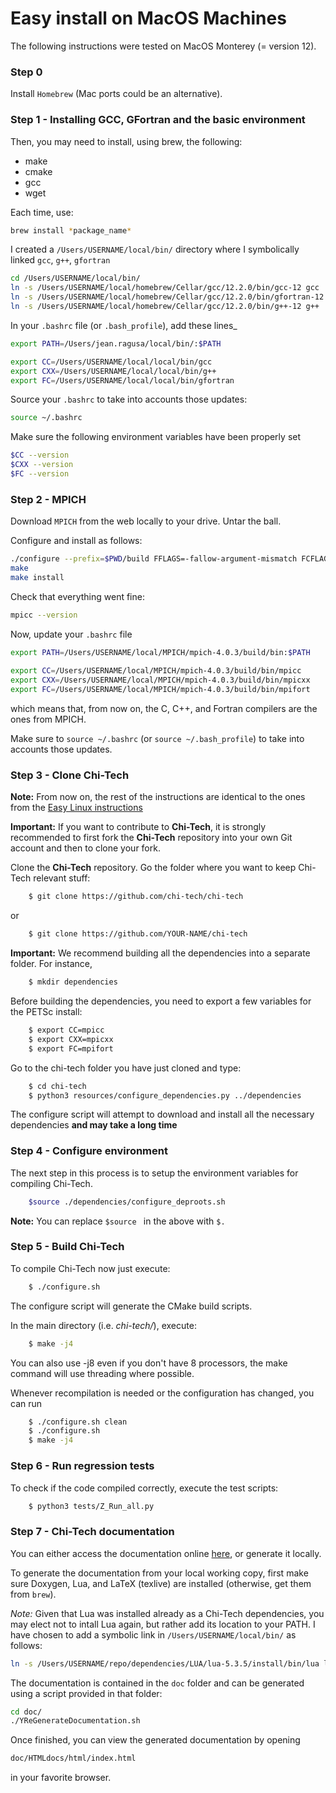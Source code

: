 # Easy install on MacOS Machines

The following instructions were tested on MacOS Monterey (= version 12).

### Step 0

Install ```Homebrew``` (Mac ports could be an alternative).

### Step 1 - Installing GCC, GFortran and the basic environment

Then, you may need to install, using brew, the following:
- make
- cmake
- gcc
- wget

Each time, use: 
```bash 
brew install *package_name*
```

I created a ```/Users/USERNAME/local/bin/``` directory where I symbolically linked 
```gcc```, ```g++```, ```gfortran```
```bash
cd /Users/USERNAME/local/bin/
ln -s /Users/USERNAME/local/homebrew/Cellar/gcc/12.2.0/bin/gcc-12 gcc
ln -s /Users/USERNAME/local/homebrew/Cellar/gcc/12.2.0/bin/gfortran-12 gfortran
ln -s /Users/USERNAME/local/homebrew/Cellar/gcc/12.2.0/bin/g++-12 g++
```

In your ```.bashrc``` file (or ```.bash_profile```), add these lines_
```bash
export PATH=/Users/jean.ragusa/local/bin/:$PATH

export CC=/Users/USERNAME/local/local/bin/gcc
export CXX=/Users/USERNAME/local/local/bin/g++
export FC=/Users/USERNAME/local/local/bin/gfortran
```
Source your ```.bashrc``` to take into accounts those updates:
```bash
source ~/.bashrc
```
Make sure the following environment variables have been properly set
```bash
$CC --version
$CXX --version
$FC --version
```
### Step 2 - MPICH

Download ```MPICH``` from the web locally to your drive. Untar the ball. 

Configure and install as follows:
```bash
./configure --prefix=$PWD/build FFLAGS=-fallow-argument-mismatch FCFLAGS=-fallow-argument-mismatch
make
make install
```

Check that everything went fine:
```bash
mpicc --version
```
Now, update your ```.bashrc``` file
```bash
export PATH=/Users/USERNAME/local/MPICH/mpich-4.0.3/build/bin:$PATH
 
export CC=/Users/USERNAME/local/MPICH/mpich-4.0.3/build/bin/mpicc
export CXX=/Users/USERNAME/local/MPICH/mpich-4.0.3/build/bin/mpicxx
export FC=/Users/USERNAME/local/MPICH/mpich-4.0.3/build/bin/mpifort
```
which means that, from now on, the C, C++, and Fortran compilers are the ones from MPICH.

Make sure to ```source ~/.bashrc``` (or ```source ~/.bash_profile```) to take into accounts those updates.

### Step 3 - Clone Chi-Tech

**Note:** From now on, the rest of the instructions are identical to the ones from the 
[Easy Linux instructions](./Install_ubuntu_easy.md)

**Important:**  If you want to contribute to **Chi-Tech**, it is strongly recommended to first fork the **Chi-Tech** repository into your own Git account and then to clone your fork. 

Clone the **Chi-Tech** repository.  Go the folder where you want to keep Chi-Tech relevant stuff:
```bash
    $ git clone https://github.com/chi-tech/chi-tech
```
or
```bash
    $ git clone https://github.com/YOUR-NAME/chi-tech
```

**Important:** We recommend building all the dependencies into a separate folder. For instance,
```bash
    $ mkdir dependencies
```

Before building the dependencies, you need to export a few variables for the PETSc install:
```bash
    $ export CC=mpicc
    $ export CXX=mpicxx
    $ export FC=mpifort
```

Go to the chi-tech folder you have just cloned and type:
```bash
    $ cd chi-tech
    $ python3 resources/configure_dependencies.py ../dependencies
```
The configure script will attempt to download and install all the necessary 
dependencies **and may take a long time**

### Step 4 - Configure environment

The next step in this process is to setup the environment variables for compiling
Chi-Tech.

```bash
    $source ./dependencies/configure_deproots.sh
```
**Note:** You can replace ```$source ``` in the above with ```$. ```

### Step 5 - Build Chi-Tech

To compile Chi-Tech now just execute:
```bash
    $ ./configure.sh
```
The configure script will generate the CMake build scripts.

In the main directory (i.e. *chi-tech/*), execute:
```bash
    $ make -j4
```

You can also use -j8 even if you don't have 8 processors, the make command
will use threading where possible.

Whenever recompilation is needed or the configuration has changed,
you can run
```bash
    $ ./configure.sh clean
    $ ./configure.sh
    $ make -j4
```

### Step 6 - Run regression tests

To check if the code compiled correctly, execute the test scripts:

```bash
    $ python3 tests/Z_Run_all.py
```

### Step 7 - Chi-Tech documentation

You can either access the documentation online [here](https://chi-tech.github.io), or generate it locally.

To generate the documentation from your local working copy, first make sure
Doxygen, Lua, and LaTeX (texlive) are installed (otherwise, get them from ```brew```).

*Note:* Given that Lua was installed already as a Chi-Tech dependencies, you may elect not to 
intall Lua again, but rather add its location to your PATH. I have chosen to add a symbolic link in
```/Users/USERNAME/local/bin/``` as follows:
```bash
ln -s /Users/USERNAME/repo/dependencies/LUA/lua-5.3.5/install/bin/lua lua
```


The documentation is contained in the `doc` folder and can be generated
using a script provided in that folder:

```bash
cd doc/
./YReGenerateDocumentation.sh
```

Once finished, you can view the generated documentation by opening

```bash
doc/HTMLdocs/html/index.html
```

in your favorite browser.